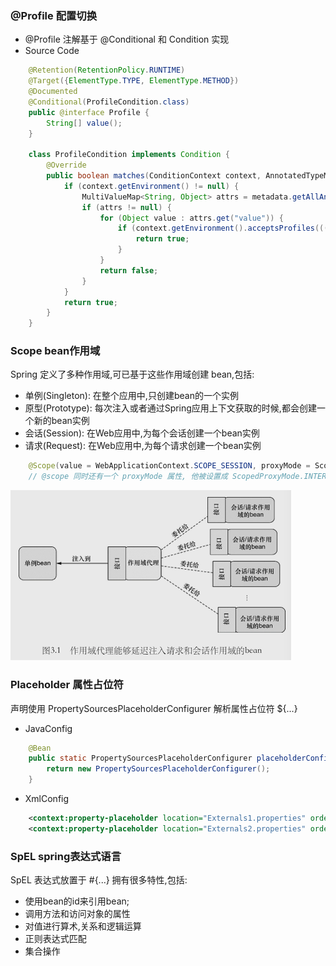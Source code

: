 
### @Profile 配置切换
- @Profile 注解基于 @Conditional 和 Condition 实现
- Source Code
```java
    @Retention(RetentionPolicy.RUNTIME)
    @Target({ElementType.TYPE, ElementType.METHOD})
    @Documented
    @Conditional(ProfileCondition.class)
    public @interface Profile {
        String[] value();
    }

    class ProfileCondition implements Condition {
        @Override
        public boolean matches(ConditionContext context, AnnotatedTypeMetadata metadata) {
            if (context.getEnvironment() != null) {
                MultiValueMap<String, Object> attrs = metadata.getAllAnnotationAttributes(Profile.class.getName());
                if (attrs != null) {
                    for (Object value : attrs.get("value")) {
                        if (context.getEnvironment().acceptsProfiles(((String[]) value))) {
                            return true;
                        }
                    }
                    return false;
                }
            }
            return true;
        }
    }
```

### Scope bean作用域
Spring 定义了多种作用域,可已基于这些作用域创建 bean,包括:
- 单例(Singleton): 在整个应用中,只创建bean的一个实例
- 原型(Prototype): 每次注入或者通过Spring应用上下文获取的时候,都会创建一个新的bean实例
- 会话(Session): 在Web应用中,为每个会话创建一个bean实例
- 请求(Request): 在Web应用中,为每个请求创建一个bean实例

```java
    @Scope(value = WebApplicationContext.SCOPE_SESSION, proxyMode = ScopedProxyMode.INTERFACES)
    // @scope 同时还有一个 proxyMode 属性, 他被设置成 ScopedProxyMode.INTERFACES。这个属性解决了将会话或请求作用域的 bean 注入到单例 bean 中所遇到的问题。
```
![proxy](proxy.png)

### Placeholder 属性占位符
声明使用 PropertySourcesPlaceholderConfigurer 解析属性占位符 ${...}

- JavaConfig
```java
    @Bean
    public static PropertySourcesPlaceholderConfigurer placeholderConfigurer() {
        return new PropertySourcesPlaceholderConfigurer();
    }
```

- XmlConfig
```xml
    <context:property-placeholder location="Externals1.properties" order="1"/>
    <context:property-placeholder location="Externals2.properties" order="2"/>
```

### SpEL spring表达式语言
SpEL 表达式放置于 #{...} 拥有很多特性,包括:
- 使用bean的id来引用bean;
- 调用方法和访问对象的属性
- 对值进行算术,关系和逻辑运算
- 正则表达式匹配
- 集合操作
